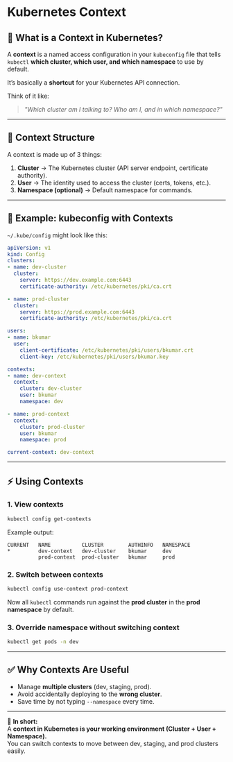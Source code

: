 # Kubernetes Context

## 🔎 What is a Context in Kubernetes?
A **context** is a named access configuration in your `kubeconfig` file that tells `kubectl` **which cluster, which user, and which namespace** to use by default.  

It’s basically a **shortcut** for your Kubernetes API connection.  

Think of it like:  
> *"Which cluster am I talking to? Who am I, and in which namespace?"*

---

## 📂 Context Structure
A context is made up of 3 things:

1. **Cluster** → The Kubernetes cluster (API server endpoint, certificate authority).  
2. **User** → The identity used to access the cluster (certs, tokens, etc.).  
3. **Namespace (optional)** → Default namespace for commands.  

---

## 📄 Example: kubeconfig with Contexts

`~/.kube/config` might look like this:

```yaml
apiVersion: v1
kind: Config
clusters:
- name: dev-cluster
  cluster:
    server: https://dev.example.com:6443
    certificate-authority: /etc/kubernetes/pki/ca.crt

- name: prod-cluster
  cluster:
    server: https://prod.example.com:6443
    certificate-authority: /etc/kubernetes/pki/ca.crt

users:
- name: bkumar
  user:
    client-certificate: /etc/kubernetes/pki/users/bkumar.crt
    client-key: /etc/kubernetes/pki/users/bkumar.key

contexts:
- name: dev-context
  context:
    cluster: dev-cluster
    user: bkumar
    namespace: dev

- name: prod-context
  context:
    cluster: prod-cluster
    user: bkumar
    namespace: prod

current-context: dev-context
```

---

## ⚡ Using Contexts

### 1. View contexts
```bash
kubectl config get-contexts
```

Example output:
```
CURRENT   NAME          CLUSTER        AUTHINFO   NAMESPACE
*         dev-context   dev-cluster    bkumar     dev
          prod-context  prod-cluster   bkumar     prod
```

### 2. Switch between contexts
```bash
kubectl config use-context prod-context
```

Now all `kubectl` commands run against the **prod cluster** in the **prod namespace** by default.

### 3. Override namespace without switching context
```bash
kubectl get pods -n dev
```

---

## ✅ Why Contexts Are Useful
- Manage **multiple clusters** (dev, staging, prod).  
- Avoid accidentally deploying to the **wrong cluster**.  
- Save time by not typing `--namespace` every time.  

---

📌 **In short:**  
A **context in Kubernetes is your working environment (Cluster + User + Namespace).**  
You can switch contexts to move between dev, staging, and prod clusters easily.
